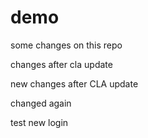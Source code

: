 # demo


some changes on this repo

changes after cla update

new changes after CLA update

changed again

test new login
